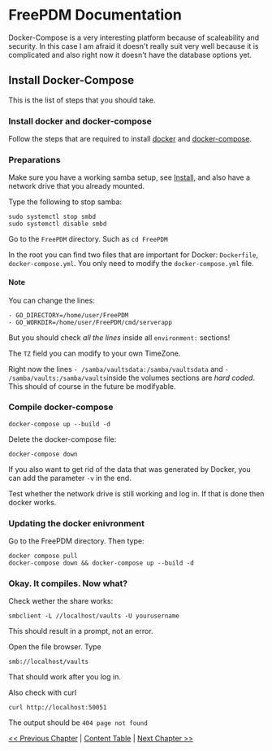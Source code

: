 # FreePDM Documentation
Docker-Compose is a very interesting platform because of scaleability and security. In this case I am afraid it doesn't really suit very well because it is complicated and also right now it doesn't have the database options yet.

## Install Docker-Compose

This is the list of steps that you should take.

### Install docker and docker-compose
Follow the steps that are required to install [docker](https://docs.docker.com/engine/install/) and [docker-compose](https://docs.docker.com/compose/install/).

### Preparations
Make sure you have a working samba setup, see [Install](Install.md), and also have a network drive that you already mounted.

Type the following to stop samba:
```
sudo systemctl stop smbd
sudo systemctl disable smbd
```
Go to the `FreePDM` directory. Such as `cd FreePDM`

In the root you can find two files that are important for Docker: `Dockerfile`, `docker-compose.yml`. You only need to modify the `docker-compose.yml` file.

#### Note

You can change the lines:
```
- GO_DIRECTORY=/home/user/FreePDM
- GO_WORKDIR=/home/user/FreePDM/cmd/serverapp
```
But you should check *all the lines* inside all `environment:` sections!

The `TZ` field you can modify to your own TimeZone. 

Right now the lines `- /samba/vaultsdata:/samba/vaultsdata` and `- /samba/vaults:/samba/vaults`inside the volumes sections are *hard coded*. This should of course in the future be modifyable.

### Compile docker-compose
```
docker-compose up --build -d
```

Delete the docker-compose file:
```
docker-compose down
```
If you also want to get rid of the data that was generated by Docker, you can add the parameter `-v` in the end.


Test whether the network drive is still working and log in. If that is done then docker works.

### Updating the docker enivronment
Go to the FreePDM directory. Then type:
```
docker compose pull
docker-compose down && docker-compose up --build -d
```

### Okay. It compiles. Now what?
Check wether the share works:
```
smbclient -L //localhost/vaults -U yourusername
```
This should result in a prompt, not an error.

Open the file browser. Type
```
smb://localhost/vaults
```
That should work after you log in.

Also check with curl
```
curl http://localhost:50051
```
The output should be `404 page not found`

[<< Previous Chapter](Install.md) | [Content Table](README.md) | [Next Chapter >>](SetupVirtualServer.md)
